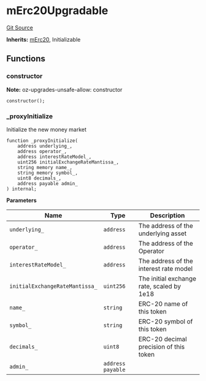 # mErc20Upgradable
[Git Source](https://github.com/malda-protocol/malda-lending/blob/01abcfb9040cf303f2a5fc706b3c3af752e0b27a/src\mToken\mErc20Upgradable.sol)

**Inherits:**
[mErc20](/src\mToken\mErc20.sol\abstract.mErc20.md), Initializable


## Functions
### constructor

**Note:**
oz-upgrades-unsafe-allow: constructor


```solidity
constructor();
```

### _proxyInitialize

Initialize the new money market


```solidity
function _proxyInitialize(
    address underlying_,
    address operator_,
    address interestRateModel_,
    uint256 initialExchangeRateMantissa_,
    string memory name_,
    string memory symbol_,
    uint8 decimals_,
    address payable admin_
) internal;
```
**Parameters**

|Name|Type|Description|
|----|----|-----------|
|`underlying_`|`address`|The address of the underlying asset|
|`operator_`|`address`|The address of the Operator|
|`interestRateModel_`|`address`|The address of the interest rate model|
|`initialExchangeRateMantissa_`|`uint256`|The initial exchange rate, scaled by 1e18|
|`name_`|`string`|ERC-20 name of this token|
|`symbol_`|`string`|ERC-20 symbol of this token|
|`decimals_`|`uint8`|ERC-20 decimal precision of this token|
|`admin_`|`address payable`||


